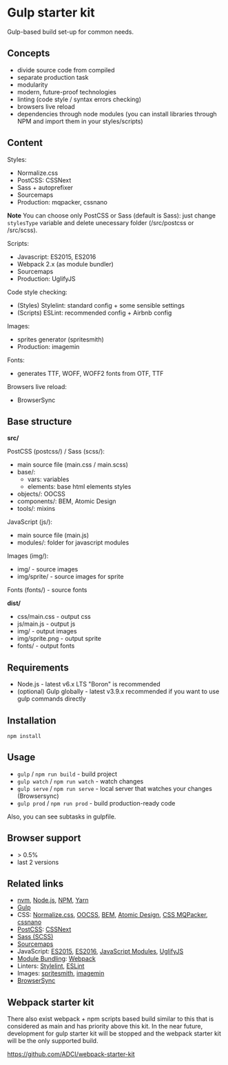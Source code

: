 # Gulp starter kit

Gulp-based build set-up for common needs.

## Concepts
- divide source code from compiled
- separate production task
- modularity
- modern, future-proof technologies
- linting (code style / syntax errors checking)
- browsers live reload
- dependencies through node modules (you can install libraries through NPM and import them in your styles/scripts)

## Content

Styles:
- Normalize.css
- PostCSS: CSSNext
- Sass + autoprefixer
- Sourcemaps
- Production: mqpacker, cssnano

**Note** You can choose only PostCSS or Sass (default is Sass): just change `stylesType` variable and delete unecessary folder (/src/postcss or /src/scss).

Scripts: 
- Javascript: ES2015, ES2016
- Webpack 2.x (as module bundler)
- Sourcemaps
- Production: UglifyJS

Code style checking:
- (Styles) Stylelint: standard config + some sensible settings
- (Scripts) ESLint: recommended config + Airbnb config

Images:
- sprites generator (spritesmith)
- Production: imagemin

Fonts:
- generates TTF, WOFF, WOFF2 fonts from OTF, TTF

Browsers live reload:
- BrowserSync

## Base structure

**src/**

PostCSS (postcss/) / Sass (scss/):
- main source file (main.css / main.scss)
- base/:
  - vars: variables
  - elements: base html elements styles
- objects/: OOCSS
- components/: BEM, Atomic Design
- tools/: mixins
  
JavaScript (js/):
- main source file (main.js)
- modules/: folder for javascript modules

Images (img/):
- img/ - source images
- img/sprite/ - source images for sprite

Fonts (fonts/) - source fonts

**dist/**

- css/main.css - output css
- js/main.js - output js
- img/ - output images
- img/sprite.png - output sprite
- fonts/ - output fonts

## Requirements

- Node.js - latest v6.x LTS "Boron" is recommended
- (optional) Gulp globally - latest v3.9.x recommended if you want to use gulp commands directly

## Installation

`npm install`

## Usage

- `gulp` / `npm run build` - build project
- `gulp watch` / `npm run watch` - watch changes
- `gulp serve` / `npm run serve` - local server that watches your changes (Browsersync)
- `gulp prod` / `npm run prod` - build production-ready code

Also, you can see subtasks in gulpfile.

## Browser support

- \> 0.5%
- last 2 versions

## Related links

- [nvm](https://github.com/creationix/nvm), [Node.js](https://nodejs.org/en/), [NPM](https://www.npmjs.com/), [Yarn](https://yarnpkg.com/lang/en/)
- [Gulp](http://gulpjs.com/)
- CSS: [Normalize.css](http://necolas.github.io/normalize.css/), [OOCSS](https://www.smashingmagazine.com/2011/12/an-introduction-to-object-oriented-css-oocss/), [BEM](http://getbem.com/introduction/), [Atomic Design](http://bradfrost.com/blog/post/atomic-web-design/), [CSS MQPacker](https://github.com/hail2u/node-css-mqpacker), [cssnano](http://cssnano.co/)
- [PostCSS](http://postcss.org/): [CSSNext](http://cssnext.io/)
- [Sass (SCSS)](http://sass-lang.com/)
- [Sourcemaps](https://blog.logentries.com/2014/12/what-are-javascript-source-maps/)
- JavaScript: [ES2015](https://babeljs.io/learn-es2015/), [ES2016](http://www.2ality.com/2016/01/ecmascript-2016.html), [JavaScript Modules](https://medium.freecodecamp.com/javascript-modules-a-beginner-s-guide-783f7d7a5fcc#.gckmsqgz5),  [UglifyJS](https://github.com/mishoo/UglifyJS2)
- [Module Bundling](https://medium.freecodecamp.com/javascript-modules-part-2-module-bundling-5020383cf306#.jylmhm5v0): [Webpack](https://webpack.github.io/)
- Linters: [Stylelint](https://stylelint.io/), [ESLint](http://eslint.org/)
- Images: [spritesmith](https://github.com/twolfson/gulp.spritesmith), [imagemin](https://github.com/sindresorhus/gulp-imagemin)
- [BrowserSync](https://browsersync.io/)

## Webpack starter kit

There also exist webpack + npm scripts based build similar to this that is considered as main and has priority above this kit. In the near future, development for gulp starter kit will be stopped and the webpack starter kit will be the only supported build.

https://github.com/ADCI/webpack-starter-kit
